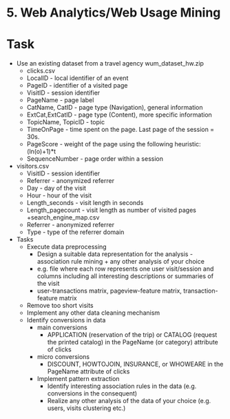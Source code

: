 # 5. Web Analytics/Web Usage Mining
# Task
+ Use an existing dataset from a travel agency wum_dataset_hw.zip
  + clicks.csv
  + LocalID - local identifier of an event
  + PageID - identifier of a visited page
  + VisitID - session identifier
  + PageName - page label
  + CatName, CatID - page type (Navigation), general information
  + ExtCat,ExtCatID - page type (Content), more specific information
  + TopicName, TopicID - topic
  + TimeOnPage - time spent on the page. Last page of the session = 30s.
  + PageScore - weight of the page using the following heuristic: (ln(o)+1)*t
  + SequenceNumber - page order within a session
+ visitors.csv
  + VisitID - session identifier
  + Referrer - anonymized referrer
  + Day - day of the visit
  + Hour - hour of the visit
  + Length_seconds - visit length in seconds
  + Length_pagecount - visit length as number of visited pages
  +search_engine_map.csv
  + Referrer - anonymized referrer
  + Type - type of the referrer domain
+ Tasks
  + Execute data preprocessing
    + Design a suitable data representation for the analysis - association rule mining + any other analysis of your choice
    + e.g. file where each row represents one user visit/session and columns including all interesting descriptions or summaries of the visit
    + user-transactions matrix, pageview-feature matrix, transaction-feature matrix
  + Remove too short visits
  + Implement any other data cleaning mechanism
  + Identify conversions in data
    + main conversions
      + APPLICATION (reservation of the trip) or CATALOG (request the printed catalog) in the PageName (or category) attribute of clicks
    + micro conversions
      + DISCOUNT, HOWTOJOIN, INSURANCE, or WHOWEARE in the PageName attribute of clicks
    + Implement pattern extraction
      + Identify interesting association rules in the data (e.g. conversions in the consequent)
      + Realize any other analysis of the data of your choice (e.g. users, visits clustering etc.)
